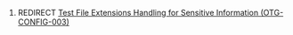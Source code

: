 1.  REDIRECT [Test File Extensions Handling for Sensitive Information
    (OTG-CONFIG-003)](Test_File_Extensions_Handling_for_Sensitive_Information_\(OTG-CONFIG-003\) "wikilink")